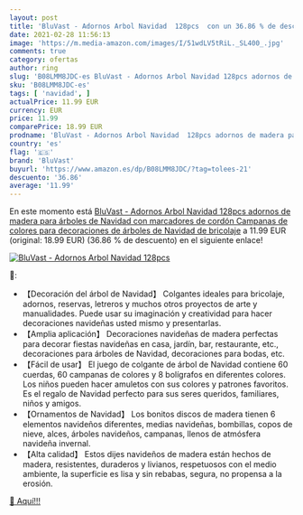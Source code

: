 ```yaml
---
layout: post
title: 'BluVast - Adornos Arbol Navidad  128pcs  con un 36.86 % de descuento'
date: 2021-02-28 11:56:13
image: 'https://m.media-amazon.com/images/I/51wdLV5tRiL._SL400_.jpg'
comments: true
category: ofertas
author: ring
slug: 'B08LMM8JDC-es BluVast - Adornos Arbol Navidad 128pcs adornos de madera...'
sku: 'B08LMM8JDC-es'
tags: [ 'navidad', ]
actualPrice: 11.99 EUR
currency: EUR
price: 11.99
comparePrice: 18.99 EUR
prodname: 'BluVast - Adornos Arbol Navidad  128pcs adornos de madera para árboles de Navidad con marcadores de cordón Campanas de colores para decoraciones de árboles de Navidad de bricolaje'
country: 'es'
flag: '🇪🇸'
brand: 'BluVast'
buyurl: 'https://www.amazon.es/dp/B08LMM8JDC/?tag=tolees-21'
descuento: '36.86'
average: '11.99'
---
```


En este momento está [BluVast - Adornos Arbol Navidad  128pcs adornos de madera para árboles de Navidad con marcadores de cordón Campanas de colores para decoraciones de árboles de Navidad de bricolaje](https://www.amazon.es/dp/B08LMM8JDC/?tag=tolees-21) a 11.99 EUR (original: 18.99 EUR) (36.86 %  de descuento) en el siguiente enlace!

[![BluVast - Adornos Arbol Navidad  128pcs ](https://m.media-amazon.com/images/I/51wdLV5tRiL._SL400_.jpg)](https://www.amazon.es/dp/B08LMM8JDC/?tag=tolees-21)

🔎:

- 【Decoración del árbol de Navidad】 Colgantes ideales para bricolaje, adornos, reservas, letreros y muchos otros proyectos de arte y manualidades. Puede usar su imaginación y creatividad para hacer decoraciones navideñas usted mismo y presentarlas.
- 【Amplia aplicación】 Decoraciones navideñas de madera perfectas para decorar fiestas navideñas en casa, jardín, bar, restaurante, etc., decoraciones para árboles de Navidad, decoraciones para bodas, etc.
- 【Fácil de usar】 El juego de colgante de árbol de Navidad contiene 60 cuerdas, 60 campanas de colores y 8 bolígrafos en diferentes colores. Los niños pueden hacer amuletos con sus colores y patrones favoritos. Es el regalo de Navidad perfecto para sus seres queridos, familiares, niños y amigos.
- 【Ornamentos de Navidad】 Los bonitos discos de madera tienen 6 elementos navideños diferentes, medias navideñas, bombillas, copos de nieve, alces, árboles navideños, campanas, llenos de atmósfera navideña invernal.
- 【Alta calidad】 Estos dijes navideños de madera están hechos de madera, resistentes, duraderos y livianos, respetuosos con el medio ambiente, la superficie es lisa y sin rebabas, segura, no propensa a la erosión.

[🛒 Aquí!!!](https://www.amazon.es/dp/B08LMM8JDC/?tag=tolees-21)
